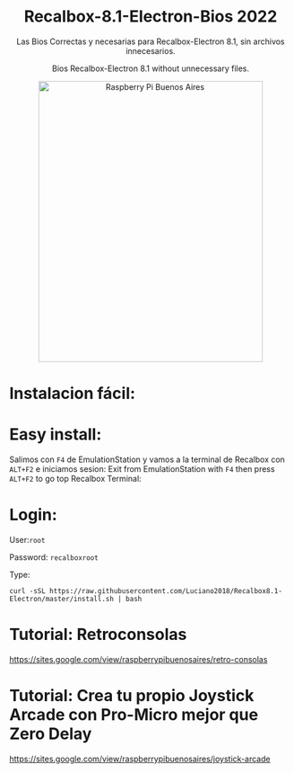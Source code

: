 #                                  <h1 align="center"> Recalbox-8.1-Electron-Bios 2022</h1>
<p align="center">
Las Bios Correctas y necesarias para Recalbox-Electron 8.1, sin archivos innecesarios.
</p>
<p align="center">
Bios Recalbox-Electron 8.1 without unnecessary files.
</p>
<p align="center">
<img src="https://raw.githubusercontent.com/Luciano2018/RetroPieBios/master/logov3.png" alt="Raspberry Pi Buenos Aires" width="400" height="500">
</p>

# Instalacion fácil:
# Easy install:

Salimos con `F4` de EmulationStation y vamos a la terminal de Recalbox con `ALT+F2` e iniciamos sesion:
Exit from EmulationStation with `F4` then press `ALT+F2` to go top Recalbox Terminal:
# Login:

User:`root`

Password: `recalboxroot`

Type:

```
curl -sSL https://raw.githubusercontent.com/Luciano2018/Recalbox8.1-Electron/master/install.sh | bash
```

# Tutorial: Retroconsolas
https://sites.google.com/view/raspberrypibuenosaires/retro-consolas

# Tutorial: Crea tu propio Joystick Arcade con Pro-Micro mejor que Zero Delay
https://sites.google.com/view/raspberrypibuenosaires/joystick-arcade
